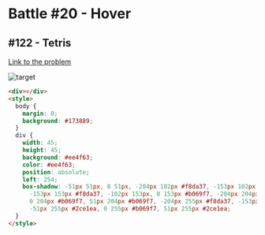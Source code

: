 # Battle #20 - Hover

## #122 - Tetris

[Link to the problem](https://cssbattle.dev/play/122)

![target](https://cssbattle.dev/targets/122.png)

```html
<div></div>
<style>
  body {
    margin: 0;
    background: #173889;
  }
  div {
    width: 45;
    height: 45;
    background: #ee4f63;
    color: #ee4f63;
    position: absolute;
    left: 254;
    box-shadow: -51px 51px, 0 51px, -204px 102px #f8da37, -153px 102px #f8da37, -51px 102px, -204px 153px #f8da37,
      -153px 153px #f8da37, -102px 153px, 0 153px #b069f7, -204px 204px, -153px 204px, -102px 204px, -51px 204px #2ce1ea,
      0 204px #b069f7, 51px 204px #b069f7, -204px 255px #f8da37, -153px 255px #2ce1ea, -102px 255px #2ce1ea,
      -51px 255px #2ce1ea, 0 255px #b069f7, 51px 255px #2ce1ea;
  }
</style>
```
